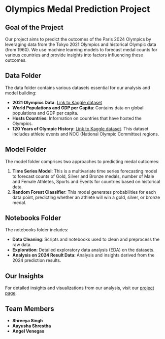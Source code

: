 # Olympics Medal Prediction Project

## Goal of the Project
Our project aims to predict the outcomes of the Paris 2024 Olympics by leveraging data from the Tokyo 2021 Olympics and historical Olympic data (from 1960). We use machine learning models to forecast medal counts for various countries and provide insights into factors influencing these outcomes.

## Data Folder
The data folder contains various datasets essential for our analysis and model building:
- **2021 Olympics Data**: [Link to Kaggle dataset](https://www.kaggle.com/datasets/arjunprasadsarkhel/2021-olympics-in-tokyo?resource=download)
- **World Populations and GDP per Capita**: Contains data on global populations and GDP per capita.
- **Hosts Countries**: Information on countries that have hosted the Olympics.
- **120 Years of Olympic History**: [Link to Kaggle dataset](https://www.kaggle.com/datasets/heesoo37/120-years-of-olympic-history-athletes-and-results). This dataset includes athlete events and NOC (National Olympic Committee) regions.

## Model Folder
The model folder comprises two approaches to predicting medal outcomes:
1. **Time Series Model**: This is a multivariate time series forecasting model to forecast counts of Gold, Silver and Bronze medals, number of Male and Female Athletes, Sports and Events for countries based on historical data.
2. **Random Forest Classifier**: This model generates probabilities for each data point, predicting whether an athlete will win a gold, silver, or bronze medal.

## Notebooks Folder
The notebooks folder includes:
- **Data Cleaning**: Scripts and notebooks used to clean and preprocess the raw data.
- **Exploration**: Detailed exploratory data analysis (EDA) on the datasets.
- **Analysis on 2024 Result Data**: Analysis and insights derived from the 2024 prediction results.

## Our Insights
For detailed insights and visualizations from our analysis, visit our [project page](https://aayusha-shrestha.github.io/hackathon-olympics-prediction-/#).

## Team Members
- **Shreeya Singh** 
- **Aayusha Shrestha**
- **Angel Venegas**